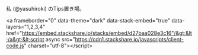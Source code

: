 私 \(@yasuhiroki\) のTips置き場。



&lt;a frameborder="0" data-theme="dark" data-stack-embed="true" data-layers="1,2,3,4" href="https://embed.stackshare.io/stacks/embed/d27baa028e3c16"/&gt;&lt;/a&gt;&lt;script async src="https://cdn1.stackshare.io/javascripts/client-code.js" charset="utf-8"&gt;&lt;/script&gt;

